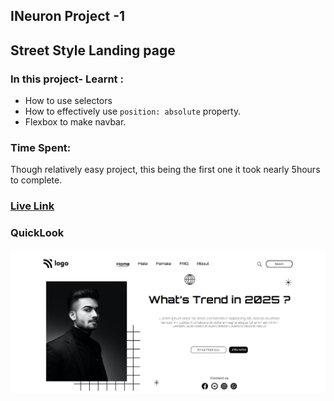 ## INeuron Project -1

## Street Style Landing page

### In this project- Learnt :
- How to use selectors
- How to effectively use `position: absolute` property.
- Flexbox to make navbar.

### Time Spent:
Though relatively easy project, this being the first one it took nearly 5hours to complete.

### [Live Link](https://ineuron-proj-01-vivek.netlify.app/)

### QuickLook
![img](./QuickLook.png) 